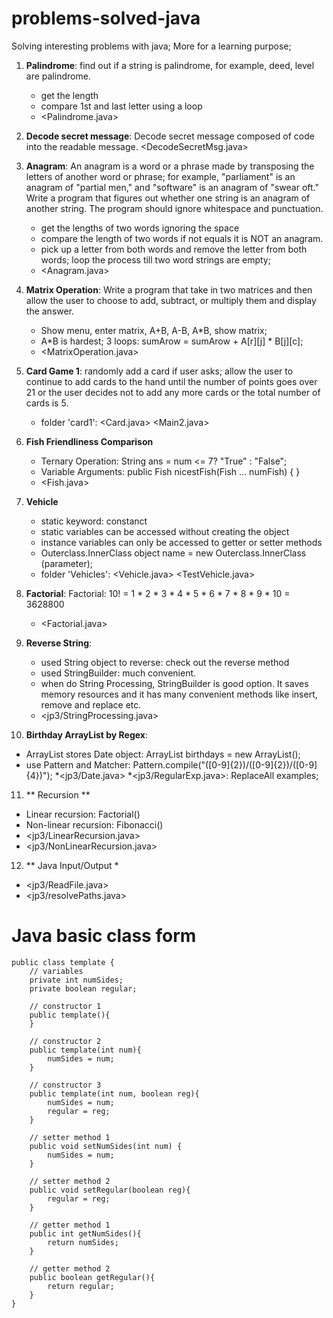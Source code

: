 # problems-solved-java
Solving interesting problems with java; More for a learning purpose;

1. **Palindrome**: find out if a string is palindrome, for example, deed, level are palindrome.
   * get the length
   * compare 1st and last letter using a loop
   * <Palindrome.java>
2. **Decode secret message**: Decode secret message composed of code into the readable message. <DecodeSecretMsg.java>
3. **Anagram**: An anagram is a word or a phrase made by transposing the letters of another word or phrase; for example, "parliament" is an anagram of "partial men," and "software" is an anagram of "swear oft." Write a program that figures out whether one string is an anagram of another string. The program should ignore whitespace and punctuation.
   * get the lengths of two words ignoring the space
   * compare the length of two words if not equals it is NOT an anagram.
   * pick up a letter from both words and remove the letter from both words; loop the process till two word strings are empty;
   * <Anagram.java>
4. **Matrix Operation**: Write a program that take in two matrices and then allow the user to choose to add, subtract, or multiply them and display the answer.
   * Show menu, enter matrix, A+B, A-B, A*B, show matrix;
   * A*B is hardest; 3 loops: sumArow = sumArow + A[r][j] * B[j][c];
   * <MatrixOperation.java>
5. **Card Game 1**: randomly add a card if user asks;  allow the user to continue to add cards to the hand until the number of points goes over 21 or the user decides not to add any more cards or the total number of cards is 5.
   * folder 'card1': <Card.java> <Main2.java>
6. **Fish Friendliness Comparison**
   * Ternary Operation: String ans = num <= 7? "True" : "False";
   * Variable Arguments: public Fish nicestFish(Fish ... numFish) { }
   * <Fish.java>
7. **Vehicle**
   * static keyword: constanct
   * static variables can be accessed without creating the object
   * instance variables can only be accessed to getter or setter methods
   * Outerclass.InnerClass object name = new Outerclass.InnerClass (parameter);
   * folder 'Vehicles': <Vehicle.java> <TestVehicle.java>
   
8. **Factorial**: Factorial: 10! = 1  * 2 *  3 * 4 * 5 * 6 * 7 * 8 * 9 * 10 = 3628800
   * <Factorial.java>
   
9. **Reverse String**: 
   * used String object to reverse: check out the reverse method
   * used StringBuilder: much convenient. 
   * when do String Processing, StringBuilder is good option. It saves memory resources and it has many convenient methods like insert, remove and replace etc.
   * <jp3/StringProcessing.java>
10. **Birthday ArrayList by Regex**:
   * ArrayList stores Date object: ArrayList<Date> birthdays = new ArrayList<Date>();
   * use Pattern and Matcher: Pattern.compile("([0-9]{2})/([0-9]{2})/([0-9]{4})");
   *<jp3/Date.java>
   *<jp3/RegularExp.java>: ReplaceAll examples;
11. ** Recursion **
   * Linear recursion: Factorial()
   * Non-linear recursion: Fibonacci()
   * <jp3/LinearRecursion.java> 
   * <jp3/NonLinearRecursion.java>
12. ** Java Input/Output *
   * <jp3/ReadFile.java>
   * <jp3/resolvePaths.java>
   

# Java basic class form
```
public class template {
	// variables
	private int numSides;
	private boolean regular;
	
	// constructor 1 
	public template(){		
	}
	
	// constructor 2 
	public template(int num){
		numSides = num;
	}
	
	// constructor 3
	public template(int num, boolean reg){
		numSides = num;
		regular = reg;
	}	
	
	// setter method 1
	public void setNumSides(int num) {
		numSides = num;
	}
	
	// setter method 2
	public void setRegular(boolean reg){
		regular = reg;
	}	
	
	// getter method 1
	public int getNumSides(){
		return numSides;
	}
	
	// getter method 2
	public boolean getRegular(){
		return regular;
	}
}
```
